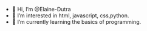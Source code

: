 - 👋 Hi, I’m @Elaine-Dutra
- 👀 I’m interested in html, javascript, css,python.
- 🌱 I’m currently learning the basics of programming.
<!---
Elaine-Dutra/Elaine-Dutra is a ✨ special ✨ repository because its `README.md` (this file) appears on your GitHub profile.
You can click the Preview link to take a look at your changes.
--->
